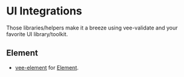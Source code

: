 # UI Integrations

Those libraries/helpers make it a breeze using vee-validate and your favorite UI library/toolkit.

## Element

- [vee-element](https://github.com/davestewart/vee-element) for [Element](https://github.com/ElemeFE/element).
